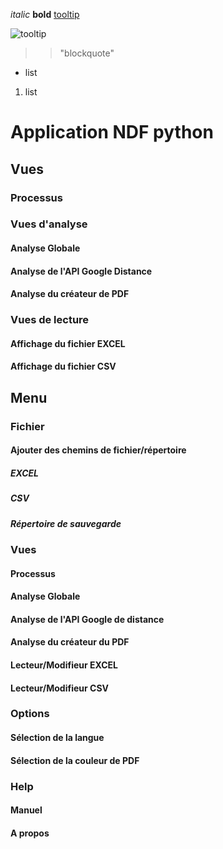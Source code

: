_italic_ **bold** [tooltip](link) 

![tooltip](linkimage)

>> "blockquote"

* list
1. list

# Application NDF python

## Vues

### Processus

### Vues d'analyse

#### Analyse Globale

#### Analyse de l'API Google Distance

#### Analyse du créateur de PDF

### Vues de lecture

#### Affichage du fichier EXCEL

#### Affichage du fichier CSV

## Menu

### Fichier

#### Ajouter des chemins de fichier/répertoire

##### EXCEL

##### CSV

##### Répertoire de sauvegarde

### Vues

#### Processus

#### Analyse Globale

#### Analyse de l'API Google de distance

#### Analyse du créateur du PDF

#### Lecteur/Modifieur EXCEL

#### Lecteur/Modifieur CSV

### Options

#### Sélection de la langue

#### Sélection de la couleur de PDF

### Help

#### Manuel

#### A propos
